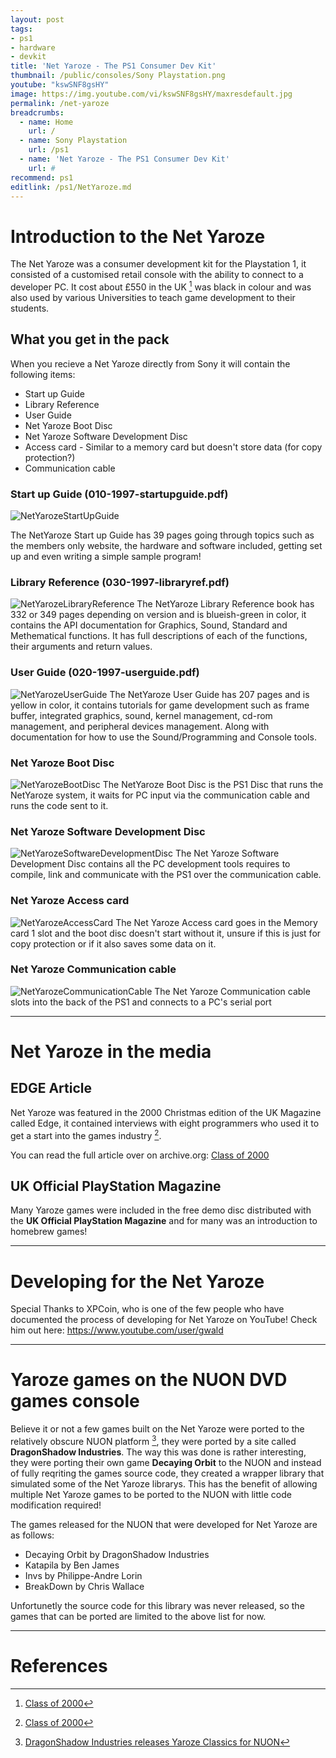 ```yaml
---
layout: post
tags: 
- ps1
- hardware
- devkit
title: 'Net Yaroze - The PS1 Consumer Dev Kit'
thumbnail: /public/consoles/Sony Playstation.png
youtube: "kswSNF8gsHY"
image: https://img.youtube.com/vi/kswSNF8gsHY/maxresdefault.jpg
permalink: /net-yaroze
breadcrumbs:
  - name: Home
    url: /
  - name: Sony Playstation
    url: /ps1
  - name: 'Net Yaroze - The PS1 Consumer Dev Kit'
    url: #
recommend: ps1
editlink: /ps1/NetYaroze.md
---
```


# Introduction to the Net Yaroze
The Net Yaroze was a consumer development kit for the Playstation 1, it consisted of a customised retail console with the ability to connect to a developer PC. It cost about £550 in the UK [^1] was black in colour and was also used by various Universities to teach game development to their students.

## What you get in the pack
When you recieve a Net Yaroze directly from Sony it will contain the following items:
* Start up Guide
* Library Reference
* User Guide
* Net Yaroze Boot Disc
* Net Yaroze Software Development Disc
* Access card - Similar to a memory card but doesn't store data (for copy protection?)
* Communication cable

### Start up Guide (010-1997-startupguide.pdf)
![NetYarozeStartUpGuide](https://github.com/RetroReversing/retroReversing/assets/40120498/56f11d13-39dd-44b4-8a20-c751f6f0067b)

The NetYaroze Start up Guide has 39 pages going through topics such as the members only website, the hardware and software included, getting set up and even writing a simple sample program!

### Library Reference (030-1997-libraryref.pdf)
![NetYarozeLibraryReference](https://github.com/RetroReversing/retroReversing/assets/40120498/7fbd3ea7-2f97-4372-b727-d39ca674bb8e)
The NetYaroze Library Reference book has 332 or 349 pages depending on version and is blueish-green in color, it contains the API documentation for Graphics, Sound, Standard and Methematical functions. It has full descriptions of each of the functions, their arguments and return values.

### User Guide (020-1997-userguide.pdf)
![NetYarozeUserGuide](https://github.com/RetroReversing/retroReversing/assets/40120498/2603d9fc-7be2-438d-ae7f-d9d4b776a3ac)
The NetYaroze User Guide has 207 pages and is yellow in color, it contains tutorials for game development such as frame buffer, integrated graphics, sound, kernel management, cd-rom management,  and peripheral devices management. Along with documentation for how to use the Sound/Programming and Console tools.

### Net Yaroze Boot Disc
![NetYarozeBootDisc](https://github.com/RetroReversing/retroReversing/assets/40120498/c220a5c1-1f47-446f-a7cb-03b6be724b04)
The NetYaroze Boot Disc is the PS1 Disc that runs the NetYaroze system, it waits for PC input via the communication cable and runs the code sent to it.

### Net Yaroze Software Development Disc
![NetYarozeSoftwareDevelopmentDisc](https://github.com/RetroReversing/retroReversing/assets/40120498/73f63a22-347d-4938-ada2-590319b0c2a9)
The Net Yaroze Software Development Disc contains all the PC development tools requires to compile, link and communicate with the PS1 over the communication cable.

### Net Yaroze Access card
![NetYarozeAccessCard](https://github.com/RetroReversing/retroReversing/assets/40120498/de622a00-0573-4af6-a3e6-abef08621ae1)
The Net Yaroze Access card goes in the Memory card 1 slot and the boot disc doesn't start without it, unsure if this is just for copy protection or if it also saves some data on it.

### Net Yaroze Communication cable
![NetYarozeCommunicationCable](https://github.com/RetroReversing/retroReversing/assets/40120498/4037163b-3247-48f1-890c-f593bf4e7874)
The Net Yaroze Communication cable slots into the back of the PS1 and connects to a PC's serial port 

---
# Net Yaroze in the media

## EDGE Article
Net Yaroze was featured in the 2000 Christmas edition of the UK Magazine called Edge, it contained interviews with eight programmers who used it to get a start into the games industry [^1].

You can read the full article over on archive.org:
[Class of 2000](https://archive.org/details/net-yaroze-class-2000/mode/2up)

## UK Official PlayStation Magazine
Many Yaroze games were included in the free demo disc distributed with the **UK Official PlayStation Magazine** and for many was an introduction to homebrew games!

---
# Developing for the Net Yaroze
Special Thanks to XPCoin, who is one of the few people who have documented the process of developing for Net Yaroze on YouTube!  Check him out here:  https://www.youtube.com/user/gwald

---
# Yaroze games on the NUON DVD games console
Believe it or not a few games built on the Net Yaroze were ported to the relatively obscure NUON platform [^2], they were ported by a site called **DragonShadow Industries**. The way this was done is rather interesting, they were porting their own game **Decaying Orbit** to the NUON and instead of fully reqriting the games source code, they created a wrapper library that simulated some of the Net Yaroze librarys. This has the benefit of allowing multiple Net Yaroze games to be ported to the NUON with little code modification required!

The games released for the NUON that were developed for Net Yaroze are as follows:
* Decaying Orbit by DragonShadow Industries
* Katapila by Ben James
* Invs by Philippe-Andre Lorin
* BreakDown by Chris Wallace

Unfortunetly the source code for this library was never released, so the games that can be ported are limited to the above list for now.

---
# References
[^1]: [Class of 2000](https://archive.org/details/net-yaroze-class-2000/mode/2up)
[^2]: [DragonShadow Industries releases Yaroze Classics for NUON](http://www.the-nextlevel.com/tnl/threads/39974-DragonShadow-Industries-releases-Yaroze-Classics-for-NUON)
